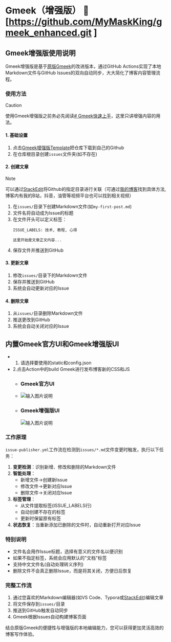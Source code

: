 

# Gmeek（增强版） :link: [https://github.com/MyMaskKing/gmeek_enhanced.git ]

## Gmeek增强版使用说明

Gmeek增强版是基于[原版Gmeek](https://github.com/Meekdai/Gmeek)的改进版本，通过GitHub Actions实现了本地Markdown文件与GitHub Issues的双向自动同步，大大简化了博客内容管理流程。

### 使用方法
> [!CAUTION]
> 使用Gmeek增强版之前务必先阅读[# Gmeek快速上手](https://blog.meekdai.com/post/Gmeek-kuai-su-shang-shou.html)，这里只讲增强内容的用法。

#### 1. 基础设置


1. 点击[Gmeek增强版Template](https://github.com/new?template_name=gmeek_enhanced&template_owner=MyMaskKing)把仓库下载到自己的Github
2. 在仓库根目录创建`issues`文件夹(如不存在)

#### 2. 创建文章
> [!NOTE]
> 可以通过[StackEdit](https://stackedit.cn/)将Github的指定目录进行关联（可通过[我的博客](https://blog.mymaskking.dpdns.org/)找到具体方法,博客内有我的B站，抖音，油管等视频平台也可以找到相关视频）
1. 在`issues/`目录下创建Markdown文件(如`my-first-post.md`)
2. 文件名将自动成为Issue的标题
3. 在文件开头可以定义标签：
   ```
   ISSUE_LABELS: 技术, 教程, 心得
   
   这里开始是文章正文内容...
   ```
4. 保存文件并推送到GitHub

#### 3. 更新文章

1. 修改`issues/`目录下的Markdown文件
2. 保存并推送到GitHub
3. 系统会自动更新对应的Issue

#### 4. 删除文章

1. 从`issues/`目录删除Markdown文件
2. 推送更改到GitHub
3. 系统会自动关闭对应的Issue

## 内置Gmeek官方UI和Gmeek增强版UI
- 1. 请选择要使用的static和config.json
-  2.点击Action中的build Gmeek进行发布博客新的CSS和JS
   - ### Gmeek官方UI
   - ![输入图片说明](/imgs/2025-04-15/UT4K8KuS5qwvCI9X.png)
    - ### Gmeek增强版UI
      ![输入图片说明](/imgs/2025-04-15/gXbN0nOW11PKtg5X.png)


### 工作原理

`issue-publisher.yml`工作流在检测到`issues/*.md`文件变更时触发，执行以下任务：

1. **变更检测**：识别新增、修改和删除的Markdown文件
2. **智能处理**：
   - 新增文件→创建新Issue
   - 修改文件→更新对应Issue
   - 删除文件→关闭对应Issue
3. **标签管理**：
   - 从文件提取标签(ISSUE_LABELS行)
   - 自动创建不存在的标签
   - 更新时保留原有标签
4. **状态恢复**：当重新添加已删除的文件时，自动重新打开对应Issue

### 特别说明

- 文件名会用作Issue标题，选择有意义的文件名以便识别
- 如果不指定标签，系统会应用默认的"文档"标签
- 支持中文文件名(自动处理转义序列)
- 删除文件不会真正删除Issue，而是将其关闭，方便日后恢复

### 完整工作流

1. 通过您喜欢的Markdown编辑器(如VS Code、Typora或[StackEdit](https://stackedit.cn/))编辑文章
2. 将文件保存到`issues/`目录
3. 推送到GitHub触发自动同步
4. Gmeek根据Issues自动构建博客页面

结合原版Gmeek的便捷性与增强版的本地编辑能力，您可以获得更加灵活高效的博客写作体验。
